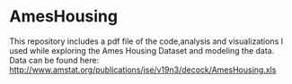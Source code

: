 # AmesHousing
This repository includes a pdf file of the code,analysis and visualizations I used while exploring the Ames Housing Dataset and modeling the data. <br>
Data can be found here: http://www.amstat.org/publications/jse/v19n3/decock/AmesHousing.xls
